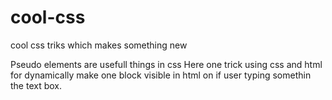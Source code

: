 # cool-css
cool css triks which makes something new

Pseudo elements are usefull things in css
Here one trick using css and html for dynamically make one block visible in html on if user typing somethin the text box.
